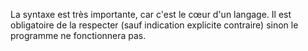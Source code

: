 La syntaxe est très importante, car c'est le cœur d'un langage. Il est obligatoire de la respecter (sauf indication explicite contraire) sinon le programme ne fonctionnera pas.

